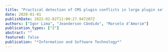 ```yaml
---
title: "Practical detection of CMS plugin conflicts in large plugin sets"
date: 2020-01-01
publishDate: 2022-02-02T11:00:27.947207Z
authors: ["Igor Lima", "Jeanderson Cândido", "Marcelo d’Amorim"]
publication_types: ["2"]
abstract: ""
featured: false
publication: "*Information and Software Technology*"
---
```


